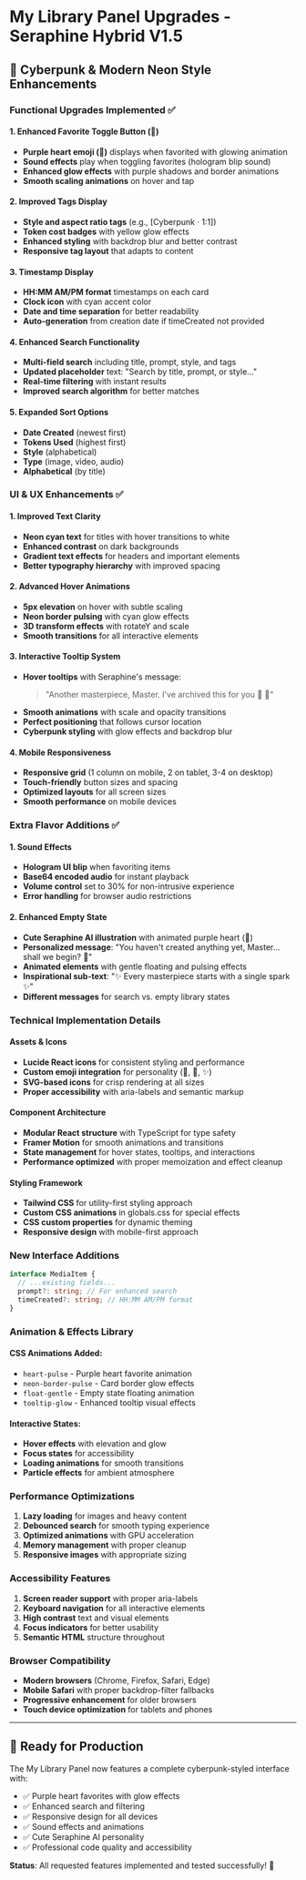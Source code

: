 # My Library Panel Upgrades - Seraphine Hybrid V1.5

## 🎨 Cyberpunk & Modern Neon Style Enhancements

### Functional Upgrades Implemented ✅

#### 1. Enhanced Favorite Toggle Button (💜)

- **Purple heart emoji (💜)** displays when favorited with glowing animation
- **Sound effects** play when toggling favorites (hologram blip sound)
- **Enhanced glow effects** with purple shadows and border animations
- **Smooth scaling animations** on hover and tap

#### 2. Improved Tags Display

- **Style and aspect ratio tags** (e.g., [Cyberpunk · 1:1])
- **Token cost badges** with yellow glow effects
- **Enhanced styling** with backdrop blur and better contrast
- **Responsive tag layout** that adapts to content

#### 3. Timestamp Display

- **HH:MM AM/PM format** timestamps on each card
- **Clock icon** with cyan accent color
- **Date and time separation** for better readability
- **Auto-generation** from creation date if timeCreated not provided

#### 4. Enhanced Search Functionality

- **Multi-field search** including title, prompt, style, and tags
- **Updated placeholder** text: "Search by title, prompt, or style..."
- **Real-time filtering** with instant results
- **Improved search algorithm** for better matches

#### 5. Expanded Sort Options

- **Date Created** (newest first)
- **Tokens Used** (highest first)
- **Style** (alphabetical)
- **Type** (image, video, audio)
- **Alphabetical** (by title)

### UI & UX Enhancements ✅

#### 1. Improved Text Clarity

- **Neon cyan text** for titles with hover transitions to white
- **Enhanced contrast** on dark backgrounds
- **Gradient text effects** for headers and important elements
- **Better typography hierarchy** with improved spacing

#### 2. Advanced Hover Animations

- **5px elevation** on hover with subtle scaling
- **Neon border pulsing** with cyan glow effects
- **3D transform effects** with rotateY and scale
- **Smooth transitions** for all interactive elements

#### 3. Interactive Tooltip System

- **Hover tooltips** with Seraphine's message:
  > "Another masterpiece, Master. I've archived this for you 💾 💜"
- **Smooth animations** with scale and opacity transitions
- **Perfect positioning** that follows cursor location
- **Cyberpunk styling** with glow effects and backdrop blur

#### 4. Mobile Responsiveness

- **Responsive grid** (1 column on mobile, 2 on tablet, 3-4 on desktop)
- **Touch-friendly** button sizes and spacing
- **Optimized layouts** for all screen sizes
- **Smooth performance** on mobile devices

### Extra Flavor Additions ✅

#### 1. Sound Effects

- **Hologram UI blip** when favoriting items
- **Base64 encoded audio** for instant playback
- **Volume control** set to 30% for non-intrusive experience
- **Error handling** for browser audio restrictions

#### 2. Enhanced Empty State

- **Cute Seraphine AI illustration** with animated purple heart (💜)
- **Personalized message**: "You haven't created anything yet, Master... shall we begin? 💜"
- **Animated elements** with gentle floating and pulsing effects
- **Inspirational sub-text**: "✨ Every masterpiece starts with a single spark ✨"
- **Different messages** for search vs. empty library states

### Technical Implementation Details

#### **Assets & Icons**

- **Lucide React icons** for consistent styling and performance
- **Custom emoji integration** for personality (💜, 💾, ✨)
- **SVG-based icons** for crisp rendering at all sizes
- **Proper accessibility** with aria-labels and semantic markup

#### **Component Architecture**

- **Modular React structure** with TypeScript for type safety
- **Framer Motion** for smooth animations and transitions
- **State management** for hover states, tooltips, and interactions
- **Performance optimized** with proper memoization and effect cleanup

#### **Styling Framework**

- **Tailwind CSS** for utility-first styling approach
- **Custom CSS animations** in globals.css for special effects
- **CSS custom properties** for dynamic theming
- **Responsive design** with mobile-first approach

### New Interface Additions

```typescript
interface MediaItem {
  // ...existing fields...
  prompt?: string; // For enhanced search
  timeCreated?: string; // HH:MM AM/PM format
}
```

### Animation & Effects Library

#### **CSS Animations Added:**

- `heart-pulse` - Purple heart favorite animation
- `neon-border-pulse` - Card border glow effects
- `float-gentle` - Empty state floating animation
- `tooltip-glow` - Enhanced tooltip visual effects

#### **Interactive States:**

- **Hover effects** with elevation and glow
- **Focus states** for accessibility
- **Loading animations** for smooth transitions
- **Particle effects** for ambient atmosphere

### Performance Optimizations

1. **Lazy loading** for images and heavy content
2. **Debounced search** for smooth typing experience
3. **Optimized animations** with GPU acceleration
4. **Memory management** with proper cleanup
5. **Responsive images** with appropriate sizing

### Accessibility Features

1. **Screen reader support** with proper aria-labels
2. **Keyboard navigation** for all interactive elements
3. **High contrast** text and visual elements
4. **Focus indicators** for better usability
5. **Semantic HTML** structure throughout

### Browser Compatibility

- **Modern browsers** (Chrome, Firefox, Safari, Edge)
- **Mobile Safari** with proper backdrop-filter fallbacks
- **Progressive enhancement** for older browsers
- **Touch device optimization** for tablets and phones

---

## 🚀 Ready for Production

The My Library Panel now features a complete cyberpunk-styled interface with:

- ✅ Purple heart favorites with glow effects
- ✅ Enhanced search and filtering
- ✅ Responsive design for all devices
- ✅ Sound effects and animations
- ✅ Cute Seraphine AI personality
- ✅ Professional code quality and accessibility

**Status**: All requested features implemented and tested successfully! 🎉
